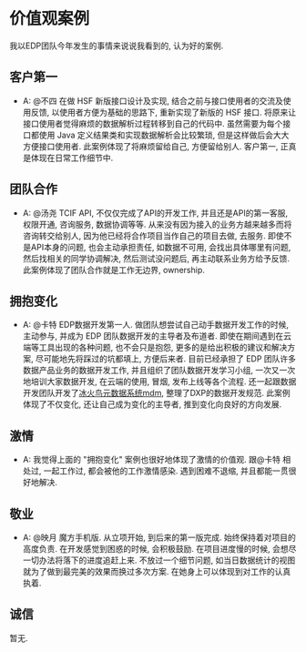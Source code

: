 # 价值观案例

我以EDP团队今年发生的事情来说说我看到的, 认为好的案例.

## 客户第一

* A: @不四 在做 HSF 新版接口设计及实现, 结合之前与接口使用者的交流及使用反馈, 以使用者方便为基础的思路下, 重新实现了新版的 HSF 接口. 
将原来让接口使用者觉得麻烦的数据解析过程转移到自己的代码中. 
虽然需要为每个接口都使用 Java 定义结果类和实现数据解析会比较繁琐, 但是这样做后会大大方便接口使用者.
此案例体现了将麻烦留给自己, 方便留给别人. 客户第一, 正真是体现在日常工作细节中.

## 团队合作

* A: @汤尧 TCIF API, 不仅仅完成了API的开发工作, 并且还是API的第一客服, 权限开通, 咨询服务, 数据协调等等. 
从来没有因为接入的业务方越来越多而将咨询转交给别人, 因为他已经将合作项目当作自己的项目去做, 去服务. 
即使不是API本身的问题, 也会主动承担责任, 如数据不可用, 会找出具体哪里有问题, 然后找相关的同学协调解决, 
然后测试没问题后, 再主动联系业务方给予反馈.
此案例体现了团队合作就是工作无边界, ownership.

## 拥抱变化

* A: @卡特 EDP数据开发第一人. 做团队想尝试自己动手数据开发工作的时候, 主动参与, 并成为 EDP 团队数据开发的主导者及布道者.
即使在期间遇到在云端等工具出现的各种问题, 也不会只是抱怨, 更多的是给出积极的建议和解决方案, 尽可能地先将踩过的坑都填上, 方便后来者.
目前已经承担了 EDP 团队许多数据产品业务的数据开发工作, 并且组织了团队数据开发学习小组, 一次又一次地培训大家数据开发, 在云端的使用, 冒烟, 发布上线等各个流程.
还一起跟数据开发团队开发了[冰火鸟元数据系统mdm](http://mdm.alibaba-inc.com:9999/), 整理了DXP的数据开发规范.
此案例体现了不仅变化, 还让自己成为变化的主导者, 推到变化向良好的方向发展.

## 激情

* A: 我觉得上面的 "拥抱变化" 案例也很好地体现了激情的价值观. 跟@卡特 相处过, 一起工作过, 都会被他的工作激情感染. 遇到困难不退缩, 并且都能一贯很好地解决.

## 敬业

* A: @映月 魔方手机版. 从立项开始, 到后来的第一版完成. 始终保持着对项目的高度负责. 在开发感觉到困惑的时候, 会积极鼓励.
在项目进度慢的时候, 会想尽一切办法将落下的进度追赶上来. 不放过一个细节问题, 如当日数据统计的视图就为了做到最完美的效果而换过多次方案.
在她身上可以体现到对工作的认真执着.

## 诚信

暂无.
